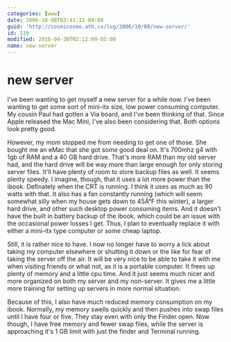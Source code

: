 ```yaml
---
categories: [www]
date: 2006-10-08T03:41:11-04:00
guid: 'http://cosmicosmo.ath.cx/log/2006/10/08/new-server/'
id: 119
modified: 2016-04-30T02:12:09-05:00
name: new-server
---
```


new server
==========

I've been wanting to get myself a new server for a while now.  I've been wanting to get some sort of mini-itx size, low power consuming computer.  My cousin Paul had gotten a Via board, and I've been thinking of that.  Since Apple released the Mac Mini, I've also been considering that.  Both options look pretty good.

However, my mom stopped me from needing to get one of those.  She bought me an eMac that she got some good deal on.  It's 700mhz g4 with 1gb of RAM and a 40 GB hard drive.  That's more RAM than my old server had, and the hard drive will be way more than large enough for only storing server files.  It'll have plenty of room to store backup files as well.  It seems plenty speedy.  I imagine, though, that it uses a lot more power than the ibook.  Definately when the CRT is running.  I think it uses as much as 90 watts with that.  It also has a fan constantly running (which will seem somewhat silly when my house gets down to 45Â°F this winter), a larger hard drive, and other such desktop power consuming items.  And it doesn't have the built in battery backup of the ibook, which could be an issue with the occasional power losses I get.  Thus, I plan to eventually replace it with either a mini-itx type computer or some cheap laptop.

Still, it is rather nice to have.  I now no longer have to worry a lick about taking my computer elsewhere or shutting it down or the like for fear of taking the server off the air.  It will be very nice to be able to take it with me when visiting friends or what not, as it is a portable computer.  It frees up plenty of memory and a little cpu time.  And it just seems much nicer and more organized on both my server and my non-server.  It gives me a little more training for setting up servers in more normal situation.

Because of this, I also have much reduced memory consumption on my ibook.  Normally, my memory swells quickly and then pushes into swap files until I have four or five.  They stay even with only the Finder open.  Now though, I have free memory and fewer swap files, while the server is approaching it's 1 GB limit with just the finder and Terminal running.
